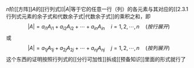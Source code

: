 $n$阶[[方阵]]$A$的[[行列式]]$|A|$等于它的任意一行（列）的各元素与其对应的[[2.3.1 行列式元素的余子式和代数余子式|代数余子式]]的乘积之和，即
$$
|A|=a_{i1}A_{i1}+a_{i2}A_{i2}+\cdots+a_{in}A_{in}\quad i=1,2,\cdots,n\quad(按行展开)
$$
或
$$
|A|=a_{1j}A_{1j}+a_{2j}A_{2j}+\cdots+a_{nj}A_{nj}\quad j=1,2,\cdots,n\quad(按列展开)
$$
这个东西的证明按照行列式的[[分行可加性]]拆成[[预备知识]]里面的形式就行了